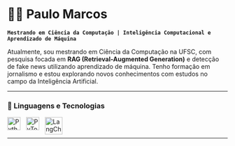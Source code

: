 # 👨‍💻 Paulo Marcos

**`Mestrando em Ciência da Computação | Inteligência Computacional e Aprendizado de Máquina`**

Atualmente, sou mestrando em Ciência da Computação na UFSC, com pesquisa focada em **RAG (Retrieval-Augmented Generation)** e detecção de fake news utilizando aprendizado de máquina. Tenho formação em jornalismo e estou explorando novos conhecimentos com estudos no campo da Inteligência Artificial.

---

### 🤖 Linguagens e Tecnologias

<img
    align="left"
    alt="Python"
    title="Python"
    width="30px"
    style="padding-right: 10px;"
    src="https://cdn.jsdelivr.net/gh/devicons/devicon@latest/icons/python/python-original.svg"
/>
<img
    align="left"
    alt="PyTorch"
    title="PyTorch"
    width="30px"
    style="padding-right: 10px;"
    src="https://cdn.jsdelivr.net/gh/devicons/devicon@latest/icons/pytorch/pytorch-original.svg"
/>
<img
    align="left"
    alt="LangChain"
    title="LangChain"
    width="40px"
    style="padding-right: 10px;"
    src="https://registry.npmmirror.com/@lobehub/icons-static-png/1.29.0/files/dark/langchain.png"
/>
<br/>
<br/>

---

